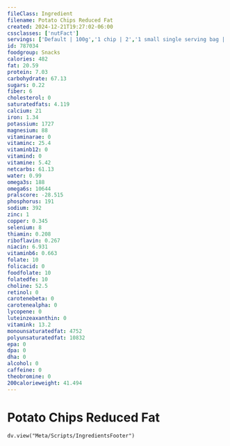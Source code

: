 ```yaml
---
fileClass: Ingredient
filename: Potato Chips Reduced Fat
created: 2024-12-21T19:27:02-06:00
cssclasses: ['nutFact']
servings: ['Default | 100g','1 chip | 2','1 small single serving bag | 28','1 medium single serving bag | 57','1 large single serving bag | 85','1 100 calorie package | 18','1 cup | 25']
id: 787034
foodgroup: Snacks
calories: 482
fat: 20.59
protein: 7.03
carbohydrate: 67.13
sugars: 0.22
fiber: 6
cholesterol: 0
saturatedfats: 4.119
calcium: 21
iron: 1.34
potassium: 1727
magnesium: 88
vitaminarae: 0
vitaminc: 25.4
vitaminb12: 0
vitamind: 0
vitamine: 5.42
netcarbs: 61.13
water: 0.99
omega3s: 188
omega6s: 10644
pralscore: -28.515
phosphorus: 191
sodium: 392
zinc: 1
copper: 0.345
selenium: 8
thiamin: 0.208
riboflavin: 0.267
niacin: 6.931
vitaminb6: 0.663
folate: 10
folicacid: 0
foodfolate: 10
folatedfe: 10
choline: 52.5
retinol: 0
carotenebeta: 0
carotenealpha: 0
lycopene: 0
luteinzeaxanthin: 0
vitamink: 13.2
monounsaturatedfat: 4752
polyunsaturatedfat: 10832
epa: 0
dpa: 0
dha: 0
alcohol: 0
caffeine: 0
theobromine: 0
200calorieweight: 41.494
---
```


# Potato Chips Reduced Fat

```dataviewjs
dv.view("Meta/Scripts/IngredientsFooter")
```